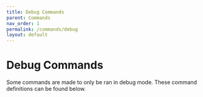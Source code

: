 ```yaml
---
title: Debug Commands
parent: Commands
nav_order: 1
permalink: /commands/debug
layout: default
---
```


# Debug Commands

Some commands are made to only be ran in debug mode. These command definitions can be found below.
